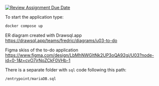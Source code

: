 [![Review Assignment Due Date](https://classroom.github.com/assets/deadline-readme-button-22041afd0340ce965d47ae6ef1cefeee28c7c493a6346c4f15d667ab976d596c.svg)](https://classroom.github.com/a/5k4uDUDX)

To start the application type:
```bash
docker compose up
```

ER diagram created with Drawsql.app
https://drawsql.app/teams/fredric/diagrams/u03-to-do

Figma skiss of the to-do application
https://www.figma.com/design/LbMhNWGltNk2UP3oQA92gi/U03?node-id=0-1&t=cvO7jrNoZCkF0VHb-1

There is a separate folder with `sql` code following this path:
```bash
/entrypoint/mariaDB.sql
```
